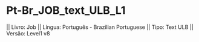 # Pt-Br_JOB_text_ULB_L1

|| Livro: Job
|| Língua: Português - Brazilian Portuguese
|| Tipo: Text ULB
|| Versão: Level1 v8